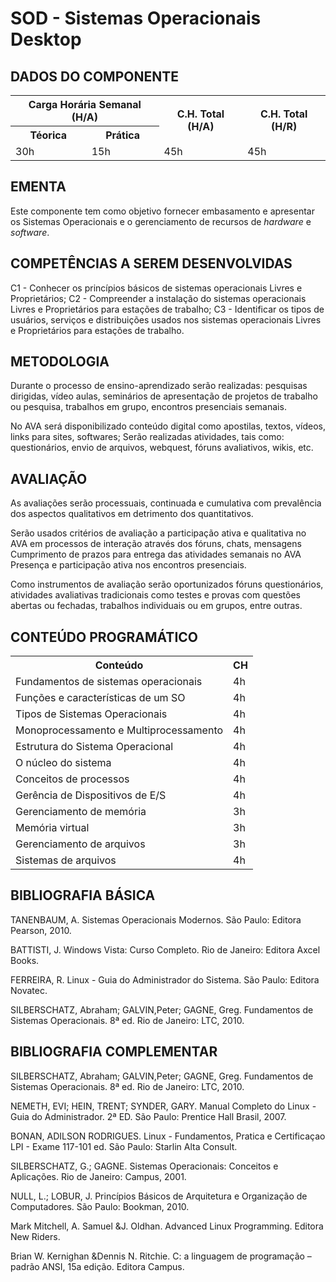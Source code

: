 # SOD - Sistemas Operacionais Desktop


## DADOS DO COMPONENTE
<table>
    <tr>
        <th colspan="2">Carga Horária Semanal (H/A)</th>
        <th rowspan="2">C.H. Total (H/A)</th>
        <th rowspan="2">C.H. Total (H/R)</th>
    </tr>
    <tr>
        <th>Téorica</th>
        <th>Prática</th>
    </tr>
    <tr>
        <td>30h</td>
        <td>15h</td>
        <td>45h</td>
        <td>45h</td>
    </tr>
</table>


## EMENTA
Este componente tem como objetivo fornecer embasamento e apresentar os Sistemas
Operacionais e o gerenciamento de recursos de *hardware* e *software*.


## COMPETÊNCIAS A SEREM DESENVOLVIDAS
C1 - Conhecer os princípios básicos de sistemas operacionais Livres e
Proprietários; 
C2 - Compreender a instalação do sistemas operacionais Livres e Proprietários
para estações de trabalho; 
C3 - Identificar os tipos de usuários, serviços e distribuições usados nos
sistemas operacionais Livres e Proprietários para estações de trabalho.


## METODOLOGIA
Durante o processo de ensino-aprendizado serão realizadas: pesquisas dirigidas,
vídeo aulas, seminários de apresentação de projetos de trabalho ou pesquisa,
trabalhos em grupo, encontros presenciais semanais.

No AVA será disponibilizado conteúdo digital como apostilas, textos, vídeos,
links para sites, softwares; Serão realizadas atividades, tais como:
questionários, envio de arquivos, webquest, fóruns avaliativos, wikis, etc.


## AVALIAÇÃO
As avaliações serão processuais, continuada e cumulativa com prevalência dos
aspectos qualitativos em detrimento dos quantitativos.

Serão usados critérios de avaliação a participação ativa e qualitativa no AVA
em processos de interação através dos fóruns, chats, mensagens Cumprimento de
prazos para entrega das atividades semanais no AVA Presença e participação
ativa nos encontros presenciais.

Como instrumentos de avaliação serão oportunizados fóruns questionários,
atividades avaliativas tradicionais como testes e provas com questões abertas
ou fechadas, trabalhos individuais ou em grupos, entre outras.


## CONTEÚDO PROGRAMÁTICO
<table>
    <tr>
        <th>Conteúdo</th>
        <th>CH</th>
    </tr>
    <tr>
        <td>
        Fundamentos de sistemas operacionais 
        </td>
        <td>
        4h
        </td>
    </tr>
    <tr>
        <td>
        Funções e características de um SO
        </td>
        <td>
        4h
        </td>
    </tr>
    <tr>
        <td>
        Tipos de Sistemas Operacionais
        </td>
        <td>
        4h
        </td>
    </tr>
    <tr>
        <td>
        Monoprocessamento e Multiprocessamento
        </td>
        <td>
        4h
        </td>
    </tr>
    <tr>
        <td>
        Estrutura do Sistema Operacional
        </td>
        <td>
        4h
        </td>
    </tr>
    <tr>
        <td>
        O núcleo do sistema
        </td>
        <td>
        4h
        </td>
    </tr>
    <tr>
        <td>
        Conceitos de processos
        </td>
        <td>
        4h
        </td>
    </tr>
    <tr>
        <td>
        Gerência de Dispositivos de E/S
        </td>
        <td>
        4h
        </td>
    </tr>
    <tr>
        <td>
        Gerenciamento de memória
        </td>
        <td>
        3h
        </td>
    </tr>
    <tr>
        <td>
        Memória virtual
        </td>
        <td>
        3h
        </td>
    </tr>
    <tr>
        <td>
        Gerenciamento de arquivos
        </td>
        <td>
        3h
        </td>
    </tr>
    <tr>
        <td>
        Sistemas de arquivos
        </td>
        <td>
        4h
        </td>
    </tr>
</table>

## BIBLIOGRAFIA BÁSICA
TANENBAUM, A. Sistemas Operacionais Modernos. São Paulo: Editora Pearson, 2010. 

BATTISTI, J. Windows Vista: Curso Completo. Rio de Janeiro: Editora Axcel Books. 

FERREIRA, R. Linux - Guia do Administrador do Sistema. São Paulo: Editora
Novatec. 

SILBERSCHATZ, Abraham; GALVIN,Peter; GAGNE, Greg. Fundamentos de Sistemas
Operacionais. 8ª ed. Rio de Janeiro: LTC, 2010.


## BIBLIOGRAFIA COMPLEMENTAR
SILBERSCHATZ, Abraham; GALVIN,Peter; GAGNE, Greg. Fundamentos de Sistemas
Operacionais. 8ª ed. Rio de Janeiro: LTC, 2010.

NEMETH, EVI; HEIN, TRENT; SYNDER, GARY. Manual Completo do Linux - Guia do
Administrador. 2ª ED. São Paulo: Prentice Hall Brasil, 2007. 

BONAN, ADILSON RODRIGUES. Linux - Fundamentos, Pratica e Certificaçao LPI -
Exame 117-101 ed. São Paulo: Starlin Alta Consult.

SILBERSCHATZ, G.; GAGNE. Sistemas Operacionais: Conceitos e Aplicações. Rio de
Janeiro: Campus, 2001.

NULL, L.; LOBUR, J. Princípios Básicos de Arquitetura e Organização de
Computadores. São Paulo: Bookman, 2010.

Mark Mitchell, A. Samuel &J. Oldhan. Advanced Linux Programming. Editora New
Riders.

Brian W. Kernighan &Dennis N. Ritchie. C: a linguagem de programação – padrão
ANSI, 15a edição. Editora Campus.
